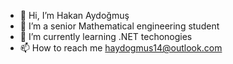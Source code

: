 - 👋 Hi, I’m Hakan Aydoğmuş
- 👀 I’m a senior Mathematical engineering student
- 🌱 I’m currently learning .NET techonogies
- 📫 How to reach me haydogmus14@outlook.com


